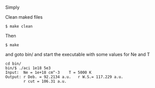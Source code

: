 Simply 

Clean maked files

	$ make clean

Then

	$ make

and goto bin/ and start the executable with some values for Ne and T

	cd bin/
	bin/$ ./aci 1e18 5e3
	Input:	Ne = 1e+18 cm^-3	T = 5000 K
	Output:	r Deb. = 92.2134 a.u.	r W.S.= 117.229 a.u.
			r cut = 106.31 a.u.


